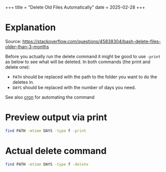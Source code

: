 +++
title = "Delete Old Files Automatically"
date = 2025-02-28
+++

# Explanation

Source: <https://stackoverflow.com/questions/45838304/bash-delete-files-older-than-3-months>

Before you actually run the delete command it might be good to use `-print` as below to see what will be deleted.
In both commands (the print and delete one):

- `PATH` should be replaced with the path to the folder you want to do the deletes in.
- `DAYS` should be replaced with the number of days you need.

See also [cron](@/debian/cron.md) for automating the command

# Preview output via print

```sh
find PATH -mtime DAYS -type f -print
```

# Actual delete command

```sh
find PATH -mtime DAYS -type f -delete
```
